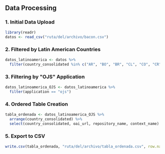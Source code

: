 ## Data Processing

### 1. Initial Data Upload

```r
library(readr)
datos <- read_csv("ruta/del/archivo/bacon.csv")
```
### 2. Filtered by Latin American Countries

```r
datos_latinoamerica <- datos %>%
  filter(country_consolidated %in% c("AR", "BO", "BR", "CL", "CO", "CR", "CU", "DO", "EC", "SV", "GT", "HN", "MX", "NI", "PA", "PY", "PE", "PR", "UY", "VE"))
```

### 3. Filtering by "OJS" Application

```r
datos_latinoamerica_OJS <- datos_latinoamerica %>%
  filter(application == "ojs")
```

### 4. Ordered Table Creation

```r
tabla_ordenada <- datos_latinoamerica_OJS %>%
  arrange(country_consolidated) %>%
  select(country_consolidated, oai_url, repository_name, context_name)
```

### 5. Export to CSV

```r
write.csv(tabla_ordenada, "ruta/del/archivo/tabla_ordenada.csv", row.names = FALSE)
```
